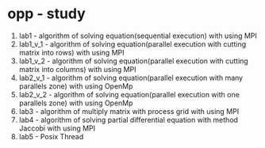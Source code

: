 # opp - study
1. lab1 - algorithm of solving equation(sequential execution) with using MPI 
2. lab1_v_1 - algorithm of solving equation(parallel execution with cutting matrix into rows) with using MPI
3. lab1_v_2 - algorithm of solving equation(parallel execution with cutting matrix into columns) with using MPI
4. lab2_v_1 - algorithm of solving equation(parallel execution with many parallels zone) with using OpenMp
5. lab2_v_2 - algorithm of solving equation(parallel execution with one parallels zone) with using OpenMp
6. lab3 - algorithm of multiply matrix with process grid with using MPI
7. lab4 - algorithm of solving partial differential equation with method Jaccobi with using MPI
8. lab5 - Posix Thread
